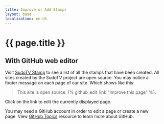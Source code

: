 ```yaml
---
title: Improve or Add Stamps
layout: base
localization: en-US
---
```


# {{ page.title }}

## With GitHub web editor

Visit [SudoTV Stamp](https://stamp.sudo.tv) to see a list of all the stamps that have been created. All sites created by the SudoTV project are open source. You may notice a footer message on each page of our site. Which shows like this:

> This site is open source. {% github_edit_link "Improve this page" %}.

Click on the link to edit the currently displayed page.

You may need a GitHub account in order to edit a page or create a new page. View [GitHub Topics](https://resource.sudo.tv/topic/github) resource to learn more about GitHub.
